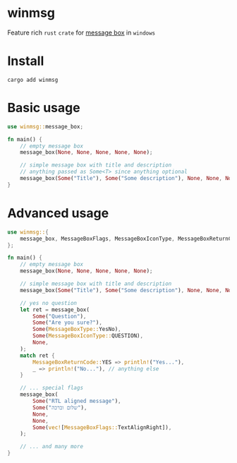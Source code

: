 # winmsg
Feature rich `rust` `crate` for [message box](https://learn.microsoft.com/en-us/windows/win32/api/winuser/nf-winuser-messageboxw) in `windows` 

# Install
```shell
cargo add winmsg
```

# Basic usage
```rust
use winmsg::message_box;

fn main() {
    // empty message box
    message_box(None, None, None, None, None);

    // simple message box with title and description
    // anything passed as Some<T> since anything optional
    message_box(Some("Title"), Some("Some description"), None, None, None);
}

```

# Advanced usage
```rust
use winmsg::{
    message_box, MessageBoxFlags, MessageBoxIconType, MessageBoxReturnCode, MessageBoxType,
};

fn main() {
    // empty message box
    message_box(None, None, None, None, None);

    // simple message box with title and description
    message_box(Some("Title"), Some("Some description"), None, None, None);

    // yes no question
    let ret = message_box(
        Some("Question"),
        Some("Are you sure?"),
        Some(MessageBoxType::YesNo),
        Some(MessageBoxIconType::QUESTION),
        None,
    );
    match ret {
        MessageBoxReturnCode::YES => println!("Yes..."),
        _ => println!("No..."), // anything else
    }

    // ... special flags
    message_box(
        Some("RTL aligned message"),
        Some("שלום וברכה"),
        None,
        None,
        Some(vec![MessageBoxFlags::TextAlignRight]),
    );

    // ... and many more
}

```